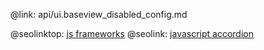 @link: api/ui.baseview_disabled_config.md

@seolinktop: [js frameworks](https://webix.com)
@seolink: [javascript accordion](https://webix.com/widget/accordion/)